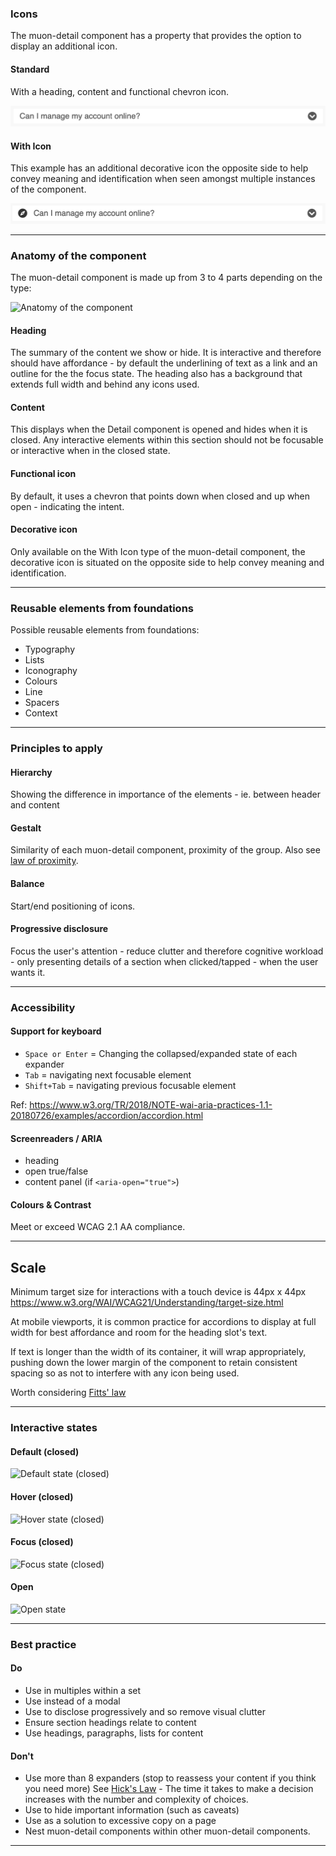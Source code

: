 ### Icons

The muon-detail component has a property that provides the option to display an additional icon.

#### Standard

With a heading, content and functional chevron icon.

![Type: Standard](../component-guidance/images/detail/detail-standard.png)

#### With Icon

This example has an additional decorative icon the opposite side to help convey meaning and identification when seen amongst multiple instances of the component.

![Type: With Icon](../component-guidance/images/detail/detail-with-icon.png)

---

### Anatomy of the component

The muon-detail component is made up from 3 to 4 parts depending on the type:

![Anatomy of the component](https://user-images.githubusercontent.com/78355810/197574297-35651534-b1bd-434e-ac3a-7e59a72e908d.png)

#### Heading

The summary of the content we show or hide. It is interactive and therefore should have affordance - by default the underlining of text as a link and an outline for the the focus state. The heading also has a background that extends full width and behind any icons used.

#### Content

This displays when the Detail component is opened and hides when it is closed. Any interactive elements within this section should not be focusable or interactive when in the closed state.

#### Functional icon

By default, it uses a chevron that points down when closed and up when open - indicating the intent.

#### Decorative icon

Only available on the With Icon type of the muon-detail component, the decorative icon is situated on the opposite side to help convey meaning and identification.

---

### Reusable elements from foundations

Possible reusable elements from foundations:

- Typography
- Lists
- Iconography
- Colours
- Line
- Spacers
- Context

---

### Principles to apply

#### Hierarchy

Showing the difference in importance of the elements - ie. between header and content

#### Gestalt

Similarity of each muon-detail component, proximity of the group. Also see [law of proximity](https://lawsofux.com/law-of-proximity/).

#### Balance

Start/end positioning of icons.

#### Progressive disclosure

Focus the user's attention - reduce clutter and therefore cognitive workload - only presenting details of a section when clicked/tapped - when the user wants it.

---

### Accessibility

#### Support for keyboard

- ```Space or Enter``` = Changing the collapsed/expanded state of each expander
- ```Tab``` = navigating next focusable element
- ```Shift+Tab``` = navigating previous focusable element

Ref: <https://www.w3.org/TR/2018/NOTE-wai-aria-practices-1.1-20180726/examples/accordion/accordion.html>

#### Screenreaders / ARIA

- heading
- open true/false
- content panel (if ```<aria-open="true">```)

#### Colours & Contrast

Meet or exceed WCAG 2.1 AA compliance.

---

## Scale

Minimum target size for interactions with a touch device is 44px x 44px <https://www.w3.org/WAI/WCAG21/Understanding/target-size.html>

At mobile viewports, it is common practice for accordions to display at full width for best affordance and room for the heading slot's text.

If text is longer than the width of its container, it will wrap appropriately, pushing down the lower margin of the component to retain consistent spacing so as not to interfere with any icon being used.

Worth considering [Fitts' law](https://lawsofux.com/fittss-law/)

---

### Interactive states

#### Default (closed)

![Default state (closed)](https://user-images.githubusercontent.com/78355810/177354446-9b9222d2-44ee-456f-815d-227a018da15f.png)

#### Hover (closed)

![Hover state (closed)](https://user-images.githubusercontent.com/78355810/177354504-9870c713-ae4e-4717-8f07-720c1abc206b.png)

#### Focus (closed)

![Focus state (closed)](https://user-images.githubusercontent.com/78355810/177354794-6d72f3ec-038f-492b-bd02-a858e4b6d79f.png)

#### Open

![Open state](https://user-images.githubusercontent.com/78355810/177354844-02fa1df8-90a9-4f5f-ba15-f61daef2cbed.png)

---

### Best practice

#### Do

- Use in multiples within a set
- Use instead of a modal
- Use to disclose progressively and so remove visual clutter
- Ensure section headings relate to content
- Use headings, paragraphs, lists for content

#### Don't

- Use more than 8 expanders (stop to reassess your content if you think you need more) See [Hick's Law](https://lawsofux.com/hicks-law/) - The time it takes to make a decision increases with the number and complexity of choices.
- Use to hide important information (such as caveats)
- Use as a solution to excessive copy on a page
- Nest muon-detail components within other muon-detail components.

---
